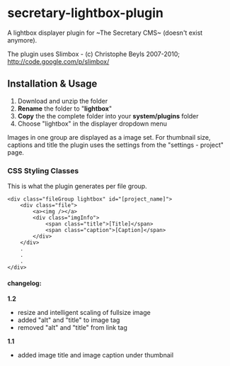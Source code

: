 secretary-lightbox-plugin
=========================

A lightbox displayer plugin for ~The Secretary CMS~ (doesn't exist anymore). 

The plugin uses Slimbox - (c) Christophe Beyls 2007-2010; http://code.google.com/p/slimbox/


## Installation & Usage
1. Download and unzip the folder
2. **Rename** the folder to "**lightbox**"
3. **Copy** the the complete folder into your **system/plugins** folder
4. Choose "lightbox" in the displayer dropdown menu

Images in one group are displayed as a image set. For thumbnail size, captions and title the plugin uses the settings from the "settings - project" page.

### CSS Styling Classes
This is what the plugin generates per file group.

	<div class="fileGroup lightbox" id="[project_name]">
		<div class="file">
			<a><img /></a>
			<div class="imgInfo">
				<span class="title">[Title]</span>
				<span class="caption">[Caption]</span>
			</div>
		</div>
		.
		.
		.
	</div>

#### changelog:
**1.2**
- resize and intelligent scaling of fullsize image
- added "alt" and "title" to image tag
- removed "alt" and "title" from link tag

**1.1**
- added image title and image caption under thumbnail
